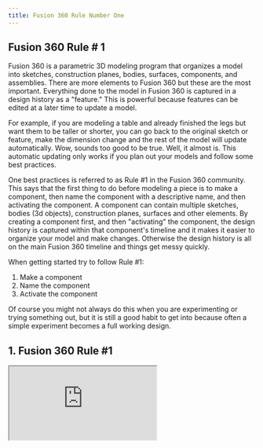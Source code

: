 ```yaml
---
title: Fusion 360 Rule Number One
---
```


## Fusion 360 Rule # 1

Fusion 360 is a parametric 3D modeling program that organizes a model into sketches, construction planes, bodies, surfaces, components, and assemblies. There are more elements to Fusion 360 but these are the most important. Everything done to the model in Fusion 360 is captured in a design history as a "feature." This is powerful because features can be edited at a later time to update a model.

For example, if you are modeling a table and already finished the legs but want them to be taller or shorter, you can go back to the original sketch or feature, make the dimension change and the rest of the model will update automatically. Wow, sounds too good to be true. Well, it almost is. This automatic updating only works if you plan out your models and follow some best practices.

One best practices is referred to as Rule #1 in the Fusion 360 community. This says that the first thing to do before modeling a piece is to make a component, then name the component with a descriptive name, and then activating the component. A component can contain multiple sketches, bodies (3d objects), construction planes, surfaces and other elements. By creating a component first, and then "activating" the component, the design history is captured within that component's timeline and it makes it easier to organize your model and make changes. Otherwise the design history is all on the main Fusion 360 timeline and things get messy quickly.

When getting started try to follow Rule #1:

1. Make a component
2. Name the component
3. Activate the component

Of course you might not always do this when you are experimenting or trying something out, but it is still a good habit to get into because often a simple experiment becomes a full working design.

<div class="tutorial-video-grid>

<div class="video-card">

## 1. Fusion 360 Rule #1

<div class="iframe-16-9-container"><iframe class="youTubeIframe" src="https://www.youtube.com/embed/ZYXSJ6EQ9S4?rel=0" width="300" height="150" allowfullscreen="allowfullscreen"></iframe></div>

</div>

</div>
